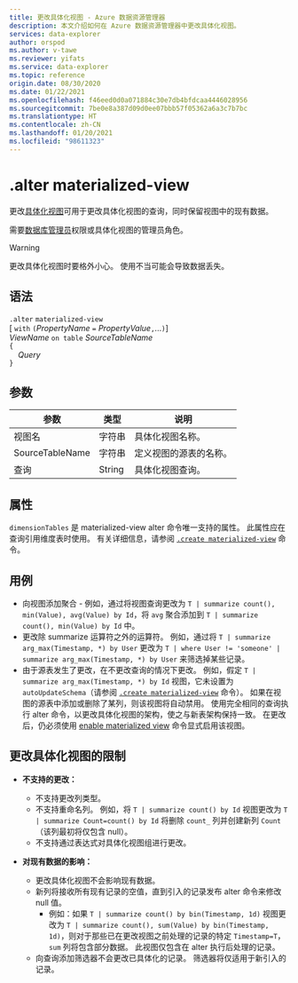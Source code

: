 ```yaml
---
title: 更改具体化视图 - Azure 数据资源管理器
description: 本文介绍如何在 Azure 数据资源管理器中更改具体化视图。
services: data-explorer
author: orspod
ms.author: v-tawe
ms.reviewer: yifats
ms.service: data-explorer
ms.topic: reference
origin.date: 08/30/2020
ms.date: 01/22/2021
ms.openlocfilehash: f46eed0d0a071884c30e7db4bfdcaa4446028956
ms.sourcegitcommit: 7be0e8a387d09d0ee07bbb57f05362a6a3c7b7bc
ms.translationtype: HT
ms.contentlocale: zh-CN
ms.lasthandoff: 01/20/2021
ms.locfileid: "98611323"
---
```

# <a name="alter-materialized-view"></a>.alter materialized-view

更改[具体化视图](materialized-view-overview.md)可用于更改具体化视图的查询，同时保留视图中的现有数据。

需要[数据库管理员](../access-control/role-based-authorization.md)权限或具体化视图的管理员角色。

> [!WARNING]
> 更改具体化视图时要格外小心。 使用不当可能会导致数据丢失。

## <a name="syntax"></a>语法

`.alter` `materialized-view`  
[ `with` `(`*PropertyName* `=` *PropertyValue*`,`...`)`]  
*ViewName* `on table` *SourceTableName*  
`{`  
    &nbsp;&nbsp;&nbsp;&nbsp;*Query*  
`}`

## <a name="arguments"></a>参数

|参数|类型|说明
|----------------|-------|---|
|视图名|字符串|具体化视图名称。|
|SourceTableName|字符串|定义视图的源表的名称。|
|查询|String|具体化视图查询。|

## <a name="properties"></a>属性

`dimensionTables` 是 materialized-view alter 命令唯一支持的属性。 此属性应在查询引用维度表时使用。 有关详细信息，请参阅 [`.create materialized-view`](materialized-view-create.md) 命令。

## <a name="use-cases"></a>用例

* 向视图添加聚合 - 例如，通过将视图查询更改为 `T | summarize count(), min(Value), avg(Value) by Id`，将 `avg` 聚合添加到 `T | summarize count(), min(Value) by Id` 中。
* 更改除 summarize 运算符之外的运算符。 例如，通过将 `T | summarize arg_max(Timestamp, *) by User` 更改为 `T | where User != 'someone' | summarize arg_max(Timestamp, *) by User` 来筛选掉某些记录。
* 由于源表发生了更改，在不更改查询的情况下更改。 例如，假定 `T | summarize arg_max(Timestamp, *) by Id` 视图，它未设置为 `autoUpdateSchema`（请参阅 [`.create materialized-view`](materialized-view-create.md) 命令）。 如果在视图的源表中添加或删除了某列，则该视图将自动禁用。 使用完全相同的查询执行 alter 命令，以更改具体化视图的架构，使之与新表架构保持一致。 在更改后，仍必须使用 [enable materialized view](materialized-view-enable-disable.md) 命令显式启用该视图。

## <a name="alter-materialized-view-limitations"></a>更改具体化视图的限制

* **不支持的更改：**
    * 不支持更改列类型。
    * 不支持重命名列。 例如，将 `T | summarize count() by Id` 视图更改为 `T | summarize Count=count() by Id` 将删除 `count_` 列并创建新列 `Count`（该列最初将仅包含 null）。
    * 不支持通过表达式对具体化视图组进行更改。

* **对现有数据的影响：**
    * 更改具体化视图不会影响现有数据。
    * 新列将接收所有现有记录的空值，直到引入的记录发布 alter 命令来修改 null 值。
        * 例如：如果 `T | summarize count() by bin(Timestamp, 1d)` 视图更改为 `T | summarize count(), sum(Value) by bin(Timestamp, 1d)`，则对于那些已在更改视图之前处理的记录的特定 `Timestamp=T`，`sum` 列将包含部分数据。 此视图仅包含在 alter 执行后处理的记录。
    * 向查询添加筛选器不会更改已具体化的记录。 筛选器将仅适用于新引入的记录。
